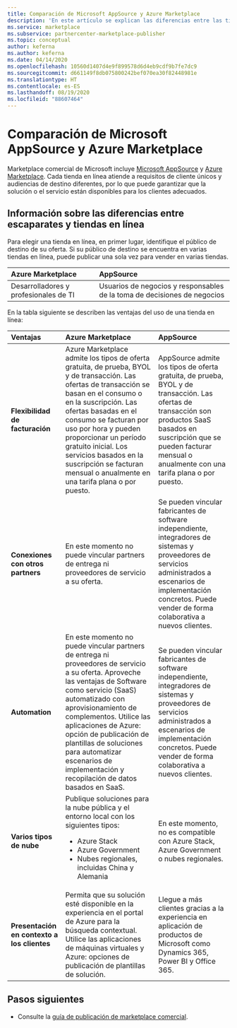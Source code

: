 ```yaml
---
title: Comparación de Microsoft AppSource y Azure Marketplace
description: 'En este artículo se explican las diferencias entre las tiendas en línea del marketplace comercial de Microsoft: Microsoft AppSource y Azure Marketplace.'
ms.service: marketplace
ms.subservice: partnercenter-marketplace-publisher
ms.topic: conceptual
author: keferna
ms.author: keferna
ms.date: 04/14/2020
ms.openlocfilehash: 10560d1407d4e9f899578d6d4eb9cdf9b7fe7dc9
ms.sourcegitcommit: d661149f8db075800242bef070ea30f82448981e
ms.translationtype: HT
ms.contentlocale: es-ES
ms.lasthandoff: 08/19/2020
ms.locfileid: "88607464"
---
```

# <a name="comparing-microsoft-appsource-and-azure-marketplace"></a>Comparación de Microsoft AppSource y Azure Marketplace

Marketplace comercial de Microsoft incluye [Microsoft AppSource](https://appsource.microsoft.com) y [Azure Marketplace](https://azuremarketplace.microsoft.com). Cada tienda en línea atiende a requisitos de cliente únicos y audiencias de destino diferentes, por lo que puede garantizar que la solución o el servicio están disponibles para los clientes adecuados.

## <a name="understanding-the-differences-between-online-stores"></a>Información sobre las diferencias entre escaparates y tiendas en línea

Para elegir una tienda en línea, en primer lugar, identifique el público de destino de su oferta. Si su público de destino se encuentra en varias tiendas en línea, puede publicar una sola vez para vender en varias tiendas.

| Azure Marketplace | AppSource |
|:--- |:--- |
| Desarrolladores y profesionales de TI | Usuarios de negocios y responsables de la toma de decisiones de negocios |

En la tabla siguiente se describen las ventajas del uso de una tienda en línea:

| Ventajas | Azure Marketplace | AppSource |
|:--- |:--- | :--- |
| **Flexibilidad de facturación** | Azure Marketplace admite los tipos de oferta gratuita, de prueba, BYOL y de transacción. Las ofertas de transacción se basan en el consumo o en la suscripción. Las ofertas basadas en el consumo se facturan por uso por hora y pueden proporcionar un período gratuito inicial. Los servicios basados en la suscripción se facturan mensual o anualmente en una tarifa plana o por puesto.| AppSource admite los tipos de oferta gratuita, de prueba, BYOL y de transacción. Las ofertas de transacción son productos SaaS basados en suscripción que se pueden facturar mensual o anualmente con una tarifa plana o por puesto. |
|**Conexiones con otros partners**  | En este momento no puede vincular partners de entrega ni proveedores de servicio a su oferta. | Se pueden vincular fabricantes de software independiente, integradores de sistemas y proveedores de servicios administrados a escenarios de implementación concretos. Puede vender de forma colaborativa a nuevos clientes. |
| **Automation** | En este momento no puede vincular partners de entrega ni proveedores de servicio a su oferta. Aproveche las ventajas de Software como servicio (SaaS) automatizado con aprovisionamiento de complementos. Utilice las aplicaciones de Azure: opción de publicación de plantillas de soluciones para automatizar escenarios de implementación y recopilación de datos basados en SaaS. | Se pueden vincular fabricantes de software independiente, integradores de sistemas y proveedores de servicios administrados a escenarios de implementación concretos. Puede vender de forma colaborativa a nuevos clientes. |
| **Varios tipos de nube** | Publique soluciones para la nube pública y el entorno local con los siguientes tipos:<ul> <li>Azure Stack</li> <li>Azure Government</li> <li>Nubes regionales, incluidas China y Alemania</li></ul> | En este momento, no es compatible con Azure Stack, Azure Government o nubes regionales. |
| **Presentación en contexto a los clientes** | Permita que su solución esté disponible en la experiencia en el portal de Azure para la búsqueda contextual. Utilice las aplicaciones de máquinas virtuales y Azure: opciones de publicación de plantillas de solución. | Llegue a más clientes gracias a la experiencia en aplicación de productos de Microsoft como Dynamics 365, Power BI y Office 365. |

## <a name="next-steps"></a>Pasos siguientes

* Consulte la [guía de publicación de marketplace comercial](./marketplace-publishers-guide.md).
